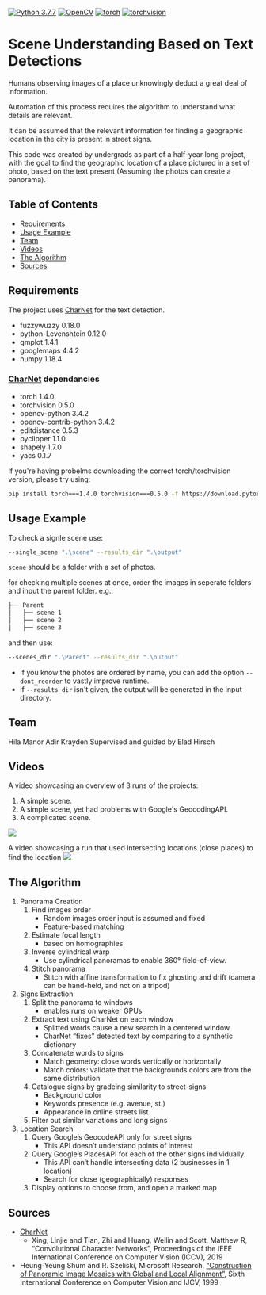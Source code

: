 [![Python 3.7.7](https://img.shields.io/badge/python-3.7.7+-blue.svg)](https://www.python.org/downloads/release/python-377/)
[![OpenCV](https://img.shields.io/badge/OpenCV-3.4.2-green)](https://opencv.org/)
[![torch](https://img.shields.io/badge/torch-1.4.0-green)](https://pytorch.org/)
[![torchvision](https://img.shields.io/badge/torchvision-0.5.0-green)](https://pytorch.org/)


# Scene Understanding Based on Text Detections
Humans observing images of a place unknowingly deduct a great deal of information.

Automation of this process requires the algorithm to understand what details are relevant.

It can be assumed that the relevant information for finding a geographic location in the city is present in street signs.

This code was created by undergrads as part of a half-year long project, with the goal to find the geographic location of a place pictured in a set of photo, based on the text present (Assuming the photos can create a panorama).

## Table of Contents
* [Requirements](#requirements)
* [Usage Example](#usage-example)
* [Team](#team)
* [Videos](#videos)
* [The Algorithm](#the-algorithm)
* [Sources](#sources)

## Requirements
The project uses [CharNet](https://github.com/MalongTech/research-charnet) for the text detection. 

- fuzzywuzzy 0.18.0
- python-Levenshtein 0.12.0
- gmplot 1.4.1
- googlemaps 4.4.2
- numpy 1.18.4
### [CharNet](https://github.com/MalongTech/research-charnet) dependancies
- torch 1.4.0
- torchvision 0.5.0
- opencv-python 3.4.2
- opencv-contrib-python 3.4.2
- editdistance 0.5.3
- pyclipper 1.1.0
- shapely 1.7.0
- yacs 0.1.7

If you're having probelms downloading the correct torch/torchvision version, please try using:
```bash
pip install torch===1.4.0 torchvision===0.5.0 -f https://download.pytorch.org/whl/torch_stable.html
```

## Usage Example
To check a signle scene use:
```bash
--single_scene ".\scene" --results_dir ".\output"
```
`scene` should be a folder with a set of photos.

for checking multiple scenes at once, order the images in seperate folders and input the parent folder. e.g.:
```bash 
├── Parent
│   ├── scene 1
│   ├── scene 2
│   ├── scene 3
```
and then use:
```bash
--scenes_dir ".\Parent" --results_dir ".\output"
```

* If you know the photos are ordered by name, you can add the option `--dont_reorder` to vastly improve runtime.
* if `--results_dir` isn't given, the output will be generated in the input directory.

## Team
Hila Manor
Adir Krayden
Supervised and guided by Elad Hirsch

## Videos
A video showcasing an overview of 3 runs of the projects:
1. A simple scene.
2. A simple scene, yet had problems with Google's GeocodingAPI.
3. A complicated scene.

[![](http://img.youtube.com/vi/mPFdAuVxSTU/0.jpg)](http://www.youtube.com/watch?v=mPFdAuVxSTU "Scene Understanding Based on Text Detections - Overview")

A video showcasing a run that used intersecting locations (close places) to find the location
[![](http://img.youtube.com/vi/VpQQmwEBztc/0.jpg)](http://www.youtube.com/watch?v=VpQQmwEBztc "")

## The Algorithm
1. Panorama Creation
   1. Find images order
      - Random images order input is assumed and fixed
      - Feature-based matching
   2. Estimate focal length
      - based on homographies
   3. Inverse cylindrical warp
      - Use cylindrical panoramas to enable 360° field-of-view.
   4. Stitch panorama
      - Stitch with affine transformation to fix ghosting and drift (camera can be hand-held, and not on a tripod)
2. Signs Extraction
   1. Split the panorama to windows
      - enables runs on weaker GPUs
   2. Extract text using CharNet on each window
      - Splitted words cause a new search in a centered window
      - CharNet “fixes” detected text by comparing to a synthetic dictionary
   3. Concatenate words to signs
      - Match geometry: close words vertically or horizontally
      - Match colors: validate that the backgrounds colors are from the same distribution
   4. Catalogue signs by gradeing similarity to street-signs
      - Background color
      - Keywords presence (e.g. avenue, st.)
      - Appearance in online streets list
   5. Filter out similar variations and long signs
3. Location Search
   1. Query Google’s GeocodeAPI only for street signs
      - This API doesn’t understand points of interest
   2. Query Google’s PlacesAPI for each of the other signs individually.
      - This API can’t handle intersecting data (2 businesses in 1 location)
      - Search for close (geographically) responses
   3. Display options to choose from, and open a marked map

## Sources
- [CharNet](https://github.com/MalongTech/research-charnet)
  - Xing, Linjie and Tian, Zhi and Huang, Weilin and Scott, Matthew R, “Convolutional Character Networks”, Proceedings of the IEEE International Conference on Computer Vision (ICCV), 2019
- Heung-Yeung Shum and R. Szeliski, Microsoft Research, [“Construction of Panoramic Image Mosaics with Global and Local Alignment”](https://ieeexplore.ieee.org/document/710831), Sixth International Conference on Computer Vision and IJCV, 1999
